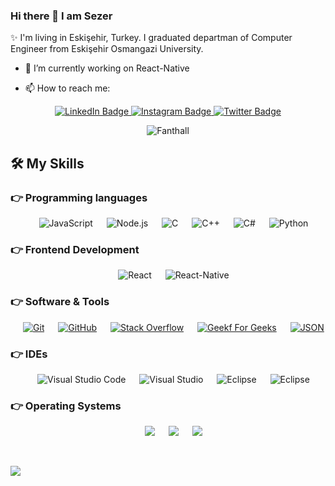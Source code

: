 ### Hi there 👋 I am Sezer
✨ I'm living in Eskişehir, Turkey. I graduated departman of Computer Engineer from Eskişehir Osmangazi University.

- 🔭 I’m currently working on React-Native
  
- 📫 How to reach me:

<div id="badges">
  <p  align="center">
  <a href="https://www.linkedin.com/in/sezer-demir-d-a8084b1b0/">
    <img src="https://img.shields.io/badge/LinkedIn-blue?style=for-the-badge&logo=linkedin&logoColor=white" alt="LinkedIn Badge"/>
  </a>

  <a href="https://www.instagram.com/sezerdemirdedek/">
    <img src="https://img.shields.io/badge/Instagram-E4405F?style=for-the-badge&logo=instagram&logoColor=white" alt="Instagram Badge"/>
  </a>
  <a href="https://twitter.com/Sezerdemirdedek">
    <img src="https://img.shields.io/badge/Twitter-blue?style=for-the-badge&logo=twitter&logoColor=white" alt="Twitter Badge"/>
  </a> 
</p>
</div>


<p align="center"><img src="https://github-readme-streak-stats.herokuapp.com/?user=Fanthall&theme=dark&date_format=j%20M%5B%20Y%5D" alt="Fanthall" /></p>

## 🛠️ My Skills

### 👉 Programming languages

<p align="center"> 
  &emsp;   
  <img alt="JavaScript" src="https://img.shields.io/badge/JavaScript%20-%23F7DF1E.svg?style=plastic&logo=javascript&logoColor=black"> 
  &emsp;  
  <img alt="Node.js" src="https://img.shields.io/badge/Node.js-3C873A.svg?style=plastic&logo=node.js&logoColor=white">
  &emsp;
    <img alt="C" src="https://img.shields.io/badge/C%20-%232370ED.svg?style=plastic&logo=c&logoColor=white">  
  &emsp;
  <img alt="C++" src="https://img.shields.io/badge/C++%20-%2300599C.svg?style=plastic&logo=c%2B%2B&logoColor=white"> 
  &emsp;  
  <img alt="C#" src="https://img.shields.io/badge/C%23-%23007396.svg?style=plastic&logo=csharp&logoColor=white"> 
  &emsp;  
  <img alt="Python" src="https://img.shields.io/badge/Python%20-%2314354C.svg?style=plastic&logo=python&logoColor=white">
  
</p>

### 👉 Frontend Development
<p align="center"> 
  &emsp;
  <img alt="React" src="https://img.shields.io/badge/React.js-61DBFB.svg?style=plastic&logo=react&logoColor=white"> 
  &emsp; 
  <img alt="React-Native" src="https://img.shields.io/badge/React%20Native-61DBFB.svg?style=plastic&logo=react&logoColor=white"> 
</p>

 ### 👉 Software & Tools
 
<p align="center">
  &emsp;
    <a href="#"><img alt="Git" src="https://img.shields.io/badge/Git%20-%23F05033.svg?style=plastic&logo=git&logoColor=white"></a>
  &emsp;
    <a href="#"><img alt="GitHub" src="https://img.shields.io/badge/github-%23181717.svg?style=plastic&logo=github&logoColor=white"></a>
  &emsp;
    <a href="#"><img alt="Stack Overflow" src="https://img.shields.io/badge/-Stack%20Overflow-FE7A16?style=plastic&logo=stack-overflow&logoColor=white"></a>
  &emsp;
    <a href="#"><img alt="Geekf For Geeks" src="https://img.shields.io/badge/geeksforgeeks-%230F9D58.svg?style=plastic&logo=geeksforgeeks&logoColor=white"></a>
  &emsp;
    <a href="#"><img alt="JSON" img src="https://img.shields.io/badge/json-%23000000.svg?style=plastic&logo=json&logoColor=white"></a>
</p>

 ### 👉 IDEs
 
<p align="center">
  &emsp;
   <img alt="Visual Studio Code" src="https://img.shields.io/badge/Visual%20Studio%20Code-0078d7.svg?style=plastic&logo=visual-studio-code&logoColor=white">
  &emsp;  
    <img alt="Visual Studio" src="https://img.shields.io/badge/Visual%20Studio-aa7cdf.svg?&style=plastic&logo=visualstudio&logoColor=white" />
  &emsp;
    <img alt="Eclipse" src="https://img.shields.io/badge/eclipse%20ide-%232C2255.svg?&style=plastic&logo=eclipse%20ide&logoColor=white" />
  &emsp;
    <img alt="Eclipse" src="https://img.shields.io/badge/Android%20Studio-yellow.svg?&style=plastic&logo=android&logoColor=white" />
</p>

 ### 👉 Operating Systems
 
<p align="center">
  &emsp;
  <img src="https://img.shields.io/badge/Linux-FCC624?style=plastic&logo=linux&logoColor=black">
  &emsp;
  <img src="https://img.shields.io/badge/Mac%20OS-E95420?style=plastic&logo=macos&logoColor=white">
  &emsp;
  <img src="https://img.shields.io/badge/Windows-0078D6?style=plastic&logo=windows&logoColor=white">
</p>

<br/>

![](https://komarev.com/ghpvc/?username=Fanthall)

<!--
**Fanthall/Fanthall** is a ✨ _special_ ✨ repository because its `README.md` (this file) appears on your GitHub profile.

Here are some ideas to get you started:

- 🔭 I’m currently working on ...
- 🌱 I’m currently learning ...
- 👯 I’m looking to collaborate on ...
- 🤔 I’m looking for help with ...
- 💬 Ask me about ...
- 😄 Pronouns: ...
- ⚡ Fun fact: ...
-->
